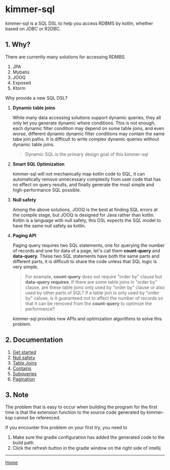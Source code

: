 # kimmer-sql

kimmer-sql is a SQL DSL to help you access RDBMS by kotlin, whether based on JDBC or R2DBC.

## 1. Why?

There are currently many solutions for accessing RDMBS

1. JPA
2. Mybatis
3. JOOQ
4. Exposed
5. Ktorm

Why provide a new SQL DSL?

1. **Dynamic table joins**

   While many data accessing solutions support dynamic queries, they all only let you generate dynamic where conditions. This is not enough, each dynamic filter condition may depend on some table joins, and even worse, different dynamic dynamic filter conditions may contain the same tabe join paths. It is difficult to write complex dynamic queries without dynamic table joins.
   
   > Dynamic SQL is the primary design goal of this kimmer-sql

2. **Smart SQL Optimization**

   kimmer-sql will not mechanically map kotlin code to SQL, it can automatically remove unnecessary complexity from user code that has no effect on query results, and finally generate the most simple and high-performance SQL possible.

3. **Null safety**

   Among the above solutions, JOOQ is the best at finding SQL errors at the compile stage, but JOOQ is designed for Java rather than kotlin. Kotlin is a language with null safety, this DSL expects the SQL model to have the same null safety as kotlin.

4. **Paging API**

   Paging query requires two SQL statements, one for querying the number of records and one for data of a page, let's call them **count-query** and **data-query**. These two SQL statements have both the same parts and different parts, it is difficult to share the code unless that SQL logic is very simple.

   > For example, **count-query** does not require "order by" clause but **data-query requires**. If there are some table joins in "order by" clause, are these table joins only used by "order by" clause or also used by other parts of SQL? If a table join is only used by "order by" caluse, is it guaranteed not to affect the number of records so that it can be removed from the **count-query** to optimize the performance?

   kimmer-sql provides new APIs and optimization algorithms to solve this problem.

## 2. Documentation

1. [Get started](./get-started.md)
2. [Null safety](./null-safety.md)
3. [Table Joins](./table-joins.md)
4. [Contains](./contains.md)
5. [Subqueries](./subqueries.md)
6. [Pagination](./pagination.md)

## 3. Note 

The problem that is easy to occur when building the program for the first time is that the extension function to the source code generated by kimmer-ksp cannot be referenced.

If you encounter this problem on your first try, you need to

1. Make sure the gradle configuration has added the generated code to the build path
2. Click the refresh button in the gradle window on the right side of intellij

--------------------

[Home](https://github.com/babyfish-ct/kimmer)
